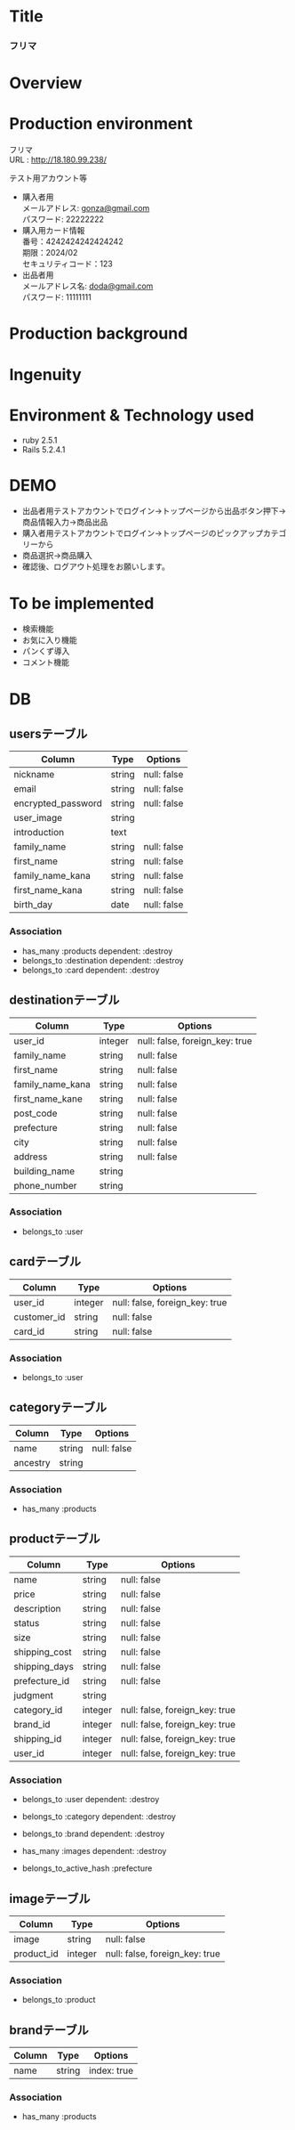 # Title

### フリマ

# Overview


# Production environment

フリマ  
URL : http://18.180.99.238/    

テスト用アカウント等  
- 購入者用  
メールアドレス: gonza@gmail.com  
パスワード: 22222222  
- 購入用カード情報  
番号：4242424242424242  
期限：2024/02  
セキュリティコード：123  
- 出品者用  
メールアドレス名: doda@gmail.com  
パスワード: 11111111  
 
# Production background
 

# Ingenuity

# Environment & Technology used
 
* ruby 2.5.1  
* Rails 5.2.4.1  
  

# DEMO

- 出品者用テストアカウントでログイン→トップページから出品ボタン押下→商品情報入力→商品出品
- 購入者用テストアカウントでログイン→トップページのピックアップカテゴリーから
- 商品選択→商品購入
- 確認後、ログアウト処理をお願いします。

# To be implemented
 
- 検索機能
- お気に入り機能
- パンくず導入
- コメント機能

# DB

## usersテーブル
|Column|Type|Options|
|------|----|-------|
| nickname           | string | null: false |
| email              | string | null: false |
| encrypted_password | string | null: false |
| user_image         | string ||
| introduction       | text   ||
| family_name        | string | null: false |
| first_name         | string | null: false |
| family_name_kana   | string | null: false |
| first_name_kana    | string | null: false |
| birth_day          | date   | null: false |

### Association
- has_many   :products       dependent: :destroy
- belongs_to :destination    dependent: :destroy
- belongs_to :card           dependent: :destroy


## destinationテーブル
|Column|Type|Options|
|------|----|-------|
| user_id          | integer | null: false, foreign_key: true|
| family_name      | string  | null: false|
| first_name       | string  | null: false|
| family_name_kana | string  | null: false|
| first_name_kane  | string  | null: false|
| post_code        | string  | null: false|
| prefecture       | string  | null: false|
| city             | string  | null: false|
| address          | string  | null: false|
| building_name    | string  ||
| phone_number     | string  ||

### Association
- belongs_to :user


## cardテーブル
|Column|Type|Options|
|------|----|-------|
| user_id     | integer | null: false, foreign_key: true |
| customer_id | string  | null: false |
| card_id     | string  | null: false |

### Association
- belongs_to :user


## categoryテーブル
|Column|Type|Options|
|------|----|-------|
| name     | string | null: false |
| ancestry | string ||

### Association
- has_many :products


## productテーブル

|Column|Type|Options|
|------|----|-------|
| name          | string  | null: false |
| price         | string  | null: false |
| description   | string  | null: false |
| status        | string  | null: false |
| size          | string  | null: false |
| shipping_cost | string  | null: false |
| shipping_days | string  | null: false |
| prefecture_id | string  | null: false |
| judgment      | string  ||
| category_id   | integer | null: false, foreign_key: true |
| brand_id      | integer | null: false, foreign_key: true |
| shipping_id   | integer | null: false, foreign_key: true |
| user_id       | integer | null: false, foreign_key: true |

### Association
- belongs_to :user       dependent: :destroy
- belongs_to :category   dependent: :destroy
- belongs_to :brand      dependent: :destroy
- has_many   :images     dependent: :destroy

- belongs_to_active_hash :prefecture


## imageテーブル
|Column|Type|Options|
|------|----|-------|
| image      | string  | null: false |
| product_id | integer | null: false, foreign_key: true |

### Association
- belongs_to :product


## brandテーブル
|Column|Type|Options|
|------|----|-------|
| name | string | index: true |

### Association
- has_many :products
